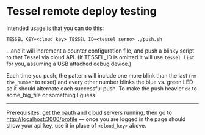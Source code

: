 # Tessel remote deploy testing

Intended usage is that you can do this:

    TESSEL_KEY=<cloud_key> TESSEL_ID=<tessel_serno> ./push.sh

…and it will increment a counter configuration file, and push a blinky script to that Tessel via cloud API. (If TESSEL_ID is omitted it will use `tessel list` for you, assuming a USB attached debug device.)

Each time you push, the pattern will include one more blink than the last (`rm the_number` to reset) and every other number blinks the blue vs. green LED so it should alternate each successful push. To make the push heavier `dd` to some_big_file or something I guess.

---

Prerequisites: get the [oauth](https://github.com/tessel/oauth) and [cloud](https://github.com/tessel/cloud) servers running, then go to <http://localhost:3000/profile> — once you are logged in the page should show your api key, use it in place of `<cloud_key>` above.